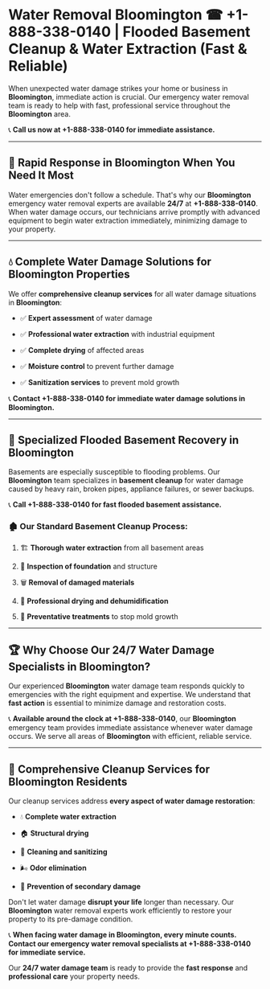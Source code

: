 # Water Removal Bloomington ☎ +1-888-338-0140 | Flooded Basement Cleanup & Water Extraction (Fast & Reliable)

When unexpected water damage strikes your home or business in **Bloomington**, immediate action is crucial. Our emergency water removal team is ready to help with fast, professional service throughout the **Bloomington** area. 

📞 **Call us now at +1-888-338-0140 for immediate assistance.**
---
## 🚀 Rapid Response in Bloomington When You Need It Most
Water emergencies don't follow a schedule. That's why our **Bloomington** emergency water removal experts are available **24/7** at **+1-888-338-0140**. When water damage occurs, our technicians arrive promptly with advanced equipment to begin water extraction immediately, minimizing damage to your property.
---
## 💧 Complete Water Damage Solutions for Bloomington Properties
We offer **comprehensive cleanup services** for all water damage situations in **Bloomington**:
- ✅ **Expert assessment** of water damage  
- ✅ **Professional water extraction** with industrial equipment  
- ✅ **Complete drying** of affected areas  
- ✅ **Moisture control** to prevent further damage  
- ✅ **Sanitization services** to prevent mold growth  
📞 **Contact +1-888-338-0140 for immediate water damage solutions in Bloomington.**
---
## 🌊 Specialized Flooded Basement Recovery in Bloomington
Basements are especially susceptible to flooding problems. Our **Bloomington** team specializes in **basement cleanup** for water damage caused by heavy rain, broken pipes, appliance failures, or sewer backups. 
📞 **Call +1-888-338-0140 for fast flooded basement assistance.**
### 🏚️ Our Standard Basement Cleanup Process:
1. 🏗️ **Thorough water extraction** from all basement areas  
2. 🔎 **Inspection of foundation** and structure  
3. 🗑️ **Removal of damaged materials**  
4. 💨 **Professional drying and dehumidification**  
5. 🚫 **Preventative treatments** to stop mold growth  
---
## 🏆 Why Choose Our 24/7 Water Damage Specialists in Bloomington?
Our experienced **Bloomington** water damage team responds quickly to emergencies with the right equipment and expertise. We understand that **fast action** is essential to minimize damage and restoration costs.
📞 **Available around the clock at +1-888-338-0140**, our **Bloomington** emergency team provides immediate assistance whenever water damage occurs. We serve all areas of **Bloomington** with efficient, reliable service.
---
## 🧹 Comprehensive Cleanup Services for Bloomington Residents
Our cleanup services address **every aspect of water damage restoration**:
- 💧 **Complete water extraction**  
- 🏠 **Structural drying**  
- 🧼 **Cleaning and sanitizing**  
- 🌬️ **Odor elimination**  
- 🚫 **Prevention of secondary damage**  
Don't let water damage **disrupt your life** longer than necessary. Our **Bloomington** water removal experts work efficiently to restore your property to its pre-damage condition.
📞 **When facing water damage in Bloomington, every minute counts. Contact our emergency water removal specialists at +1-888-338-0140 for immediate service.**
Our **24/7 water damage team** is ready to provide the **fast response** and **professional care** your property needs.
